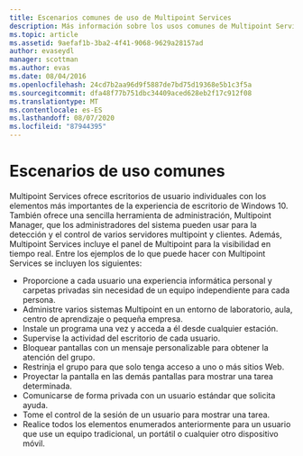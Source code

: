 ```yaml
---
title: Escenarios comunes de uso de Multipoint Services
description: Más información sobre los usos comunes de Multipoint Services
ms.topic: article
ms.assetid: 9aefaf1b-3ba2-4f41-9068-9629a28157ad
author: evaseydl
manager: scottman
ms.author: evas
ms.date: 08/04/2016
ms.openlocfilehash: 24cd7b2aa96d9f5887de7bd75d19368e5b1c3f5a
ms.sourcegitcommit: dfa48f77b751dbc34409aced628eb2f17c912f08
ms.translationtype: MT
ms.contentlocale: es-ES
ms.lasthandoff: 08/07/2020
ms.locfileid: "87944395"
---
```

# <a name="common-usage-scenarios"></a>Escenarios de uso comunes
Multipoint Services ofrece escritorios de usuario individuales con los elementos más importantes de la experiencia de escritorio de Windows 10. También ofrece una sencilla herramienta de administración, Multipoint Manager, que los administradores del sistema pueden usar para la detección y el control de varios servidores multipoint y clientes. Además, Multipoint Services incluye el panel de Multipoint para la visibilidad en tiempo real. Entre los ejemplos de lo que puede hacer con Multipoint Services se incluyen los siguientes:

- Proporcione a cada usuario una experiencia informática personal y carpetas privadas sin necesidad de un equipo independiente para cada persona.
- Administre varios sistemas Multipoint en un entorno de laboratorio, aula, centro de aprendizaje o pequeña empresa.
- Instale un programa una vez y acceda a él desde cualquier estación.
- Supervise la actividad del escritorio de cada usuario.
- Bloquear pantallas con un mensaje personalizable para obtener la atención del grupo.
- Restrinja el grupo para que solo tenga acceso a uno o más sitios Web.
- Proyectar la pantalla en las demás pantallas para mostrar una tarea determinada.
- Comunicarse de forma privada con un usuario estándar que solicita ayuda.
- Tome el control de la sesión de un usuario para mostrar una tarea.
- Realice todos los elementos enumerados anteriormente para un usuario que use un equipo tradicional, un portátil o cualquier otro dispositivo móvil.